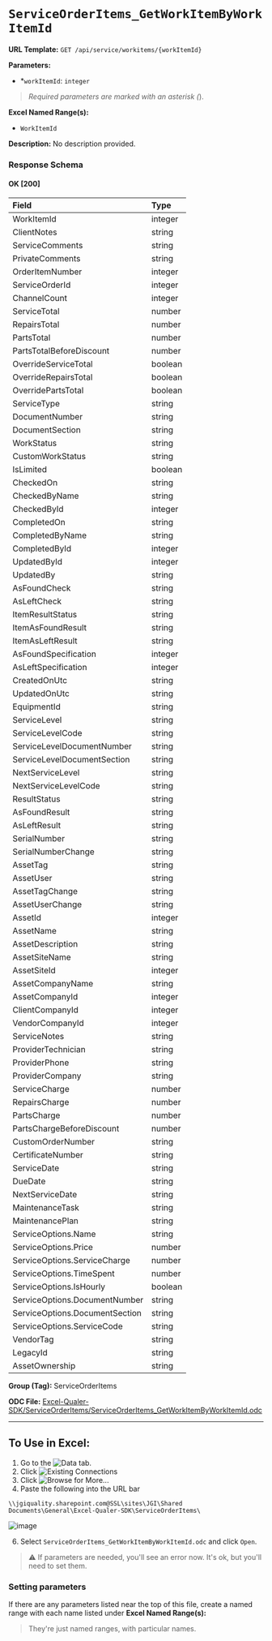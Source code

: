 # `ServiceOrderItems_GetWorkItemByWorkItemId`

**URL Template:**
`GET /api/service/workitems/{workItemId}`

**Parameters:**
- *`workItemId`: `integer`


> *Required parameters are marked with an asterisk (*).

**Excel Named Range(s):**
- `WorkItemId`


**Description:**
No description provided.

### Response Schema

#### OK [200]

| Field                          | Type    |
|:-------------------------------|:--------|
| WorkItemId                     | integer |
| ClientNotes                    | string  |
| ServiceComments                | string  |
| PrivateComments                | string  |
| OrderItemNumber                | integer |
| ServiceOrderId                 | integer |
| ChannelCount                   | integer |
| ServiceTotal                   | number  |
| RepairsTotal                   | number  |
| PartsTotal                     | number  |
| PartsTotalBeforeDiscount       | number  |
| OverrideServiceTotal           | boolean |
| OverrideRepairsTotal           | boolean |
| OverridePartsTotal             | boolean |
| ServiceType                    | string  |
| DocumentNumber                 | string  |
| DocumentSection                | string  |
| WorkStatus                     | string  |
| CustomWorkStatus               | string  |
| IsLimited                      | boolean |
| CheckedOn                      | string  |
| CheckedByName                  | string  |
| CheckedById                    | integer |
| CompletedOn                    | string  |
| CompletedByName                | string  |
| CompletedById                  | integer |
| UpdatedById                    | integer |
| UpdatedBy                      | string  |
| AsFoundCheck                   | string  |
| AsLeftCheck                    | string  |
| ItemResultStatus               | string  |
| ItemAsFoundResult              | string  |
| ItemAsLeftResult               | string  |
| AsFoundSpecification           | integer |
| AsLeftSpecification            | integer |
| CreatedOnUtc                   | string  |
| UpdatedOnUtc                   | string  |
| EquipmentId                    | string  |
| ServiceLevel                   | string  |
| ServiceLevelCode               | string  |
| ServiceLevelDocumentNumber     | string  |
| ServiceLevelDocumentSection    | string  |
| NextServiceLevel               | string  |
| NextServiceLevelCode           | string  |
| ResultStatus                   | string  |
| AsFoundResult                  | string  |
| AsLeftResult                   | string  |
| SerialNumber                   | string  |
| SerialNumberChange             | string  |
| AssetTag                       | string  |
| AssetUser                      | string  |
| AssetTagChange                 | string  |
| AssetUserChange                | string  |
| AssetId                        | integer |
| AssetName                      | string  |
| AssetDescription               | string  |
| AssetSiteName                  | string  |
| AssetSiteId                    | integer |
| AssetCompanyName               | string  |
| AssetCompanyId                 | integer |
| ClientCompanyId                | integer |
| VendorCompanyId                | integer |
| ServiceNotes                   | string  |
| ProviderTechnician             | string  |
| ProviderPhone                  | string  |
| ProviderCompany                | string  |
| ServiceCharge                  | number  |
| RepairsCharge                  | number  |
| PartsCharge                    | number  |
| PartsChargeBeforeDiscount      | number  |
| CustomOrderNumber              | string  |
| CertificateNumber              | string  |
| ServiceDate                    | string  |
| DueDate                        | string  |
| NextServiceDate                | string  |
| MaintenanceTask                | string  |
| MaintenancePlan                | string  |
| ServiceOptions.Name            | string  |
| ServiceOptions.Price           | number  |
| ServiceOptions.ServiceCharge   | number  |
| ServiceOptions.TimeSpent       | number  |
| ServiceOptions.IsHourly        | boolean |
| ServiceOptions.DocumentNumber  | string  |
| ServiceOptions.DocumentSection | string  |
| ServiceOptions.ServiceCode     | string  |
| VendorTag                      | string  |
| LegacyId                       | string  |
| AssetOwnership                 | string  |

**Group (Tag):**
ServiceOrderItems

**ODC File:**
[Excel-Qualer-SDK/ServiceOrderItems/ServiceOrderItems_GetWorkItemByWorkItemId.odc](https://github.com/Johnson-Gage-Inspection-Inc/qualer-sdk-odc/blob/main/Excel-Qualer-SDK/ServiceOrderItems/ServiceOrderItems_GetWorkItemByWorkItemId.odc)

---

To Use in Excel:
---

1. Go to the ![`Data`](https://github.com/user-attachments/assets/da437a70-57b3-4c5b-bb01-4910ece19ed1)
 tab.
3. Click ![Existing Connections](https://github.com/user-attachments/assets/a2f1ed67-b2e0-4c23-ac90-68c870e60289)
4. Click ![`Browse for More...`](https://github.com/user-attachments/assets/8e698494-6865-41e7-b6fa-043aea81809a)
5. Paste the following into the URL bar
```
\\jgiquality.sharepoint.com@SSL\sites\JGI\Shared Documents\General\Excel-Qualer-SDK\ServiceOrderItems\
```

![image](https://github.com/user-attachments/assets/1e1a8d87-0377-446d-aaf5-d78562991db3)

6. Select `ServiceOrderItems_GetWorkItemByWorkItemId.odc` and click `Open`.

> ⚠️ If parameters are needed, you'll see an error now. It's ok, but you'll need to set them.

### Setting parameters
If there are any parameters listed near the top of this file, create a named range with each name listed under **Excel Named Range(s):**
> They're just named ranges, with particular names.
